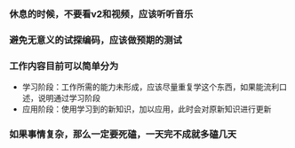 ### 休息的时候，不要看v2和视频，应该听听音乐

### 避免无意义的试探编码，应该做预期的测试

### 工作内容目前可以简单分为

- 学习阶段：工作所需的能力未形成，应该尽量重复学这个东西，如果能流利口述，说明通过学习阶段
- 应用阶段：使用学习到的新知识，加以应用，此时会对原新知识进行更新

### 如果事情复杂，那么一定要死磕，一天完不成就多磕几天

